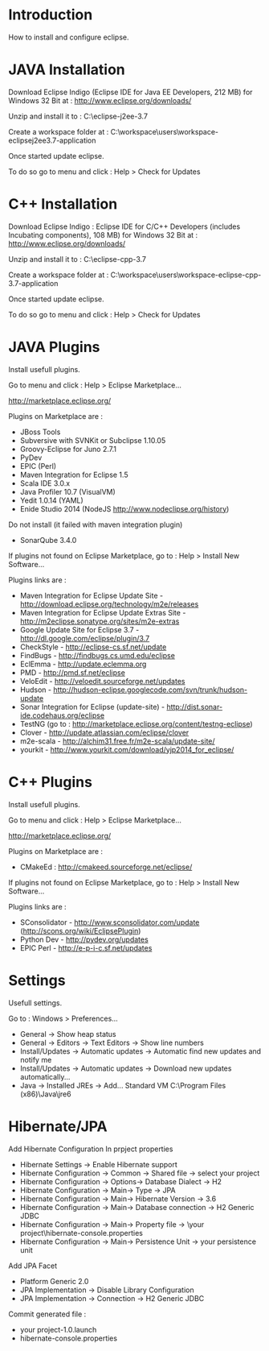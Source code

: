 # Introduction #

How to install and configure eclipse.

# JAVA Installation #

Download Eclipse Indigo (Eclipse IDE for Java EE Developers, 212 MB) for
Windows 32 Bit at :
http://www.eclipse.org/downloads/

Unzip and install it to :
C:\eclipse-j2ee-3.7

Create a workspace folder at :
C:\workspace\users\workspace-eclipsej2ee3.7-application

Once started update eclipse.

To do so go to menu and click :
Help > Check for Updates

# C++ Installation #

Download Eclipse Indigo : Eclipse IDE for C/C++ Developers (includes Incubating components), 108 MB) for
Windows 32 Bit at :
http://www.eclipse.org/downloads/

Unzip and install it to :
C:\eclipse-cpp-3.7

Create a workspace folder at :
C:\workspace\users\workspace-eclipse-cpp-3.7-application

Once started update eclipse.

To do so go to menu and click :
Help > Check for Updates

# JAVA Plugins #

Install usefull plugins.

Go to menu and click :
Help > Eclipse Marketplace...

http://marketplace.eclipse.org/

Plugins on Marketplace are :
  * JBoss Tools
  * Subversive with SVNKit or Subclipse 1.10.05
  * Groovy-Eclipse for Juno 2.7.1
  * PyDev
  * EPIC (Perl)
  * Maven Integration for Eclipse 1.5
  * Scala IDE 3.0.x
  * Java Profiler 10.7 (VisualVM)
  * Yedit 1.0.14 (YAML)
  * Enide Studio 2014 (NodeJS http://www.nodeclipse.org/history)

Do not install (it failed with maven integration plugin)
  * SonarQube 3.4.0

If plugins not found on Eclipse Marketplace, go to :
Help > Install New Software...

Plugins links are :
  * Maven Integration for Eclipse Update Site - http://download.eclipse.org/technology/m2e/releases
  * Maven Integration for Eclipse Update Extras Site - http://m2eclipse.sonatype.org/sites/m2e-extras
  * Google Update Site for Eclipse 3.7 - http://dl.google.com/eclipse/plugin/3.7
  * CheckStyle - http://eclipse-cs.sf.net/update
  * FindBugs - http://findbugs.cs.umd.edu/eclipse
  * EclEmma - http://update.eclemma.org
  * PMD - http://pmd.sf.net/eclipse
  * VeloEdit - http://veloedit.sourceforge.net/updates
  * Hudson - http://hudson-eclipse.googlecode.com/svn/trunk/hudson-update
  * Sonar Integration for Eclipse (update-site) - http://dist.sonar-ide.codehaus.org/eclipse
  * TestNG (go to : http://marketplace.eclipse.org/content/testng-eclipse)
  * Clover -  http://update.atlassian.com/eclipse/clover
  * m2e-scala - http://alchim31.free.fr/m2e-scala/update-site/
  * yourkit - http://www.yourkit.com/download/yjp2014_for_eclipse/

# C++ Plugins #

Install usefull plugins.

Go to menu and click :
Help > Eclipse Marketplace...

http://marketplace.eclipse.org/

Plugins on Marketplace are :
  * CMakeEd : http://cmakeed.sourceforge.net/eclipse/

If plugins not found on Eclipse Marketplace, go to :
Help > Install New Software...

Plugins links are :
  * SConsolidator - http://www.sconsolidator.com/update (http://scons.org/wiki/EclipsePlugin)
  * Python Dev - http://pydev.org/updates
  * EPIC Perl - http://e-p-i-c.sf.net/updates

# Settings #

Usefull settings.

Go to :
Windows > Preferences...
  * General -> Show heap status
  * General -> Editors -> Text Editors -> Show line numbers
  * Install/Updates -> Automatic updates -> Automatic find new updates and notify me
  * Install/Updates -> Automatic updates -> Download new updates automatically...
  * Java -> Installed JREs -> Add... Standard VM C:\Program Files (x86)\Java\jre6

# Hibernate/JPA #

Add Hibernate Configuration
In prpject properties
  * Hibernate Settings -> Enable Hibernate support
  * Hibernate Configuration -> Common -> Shared file -> select your project
  * Hibernate Configuration -> Options-> Database Dialect -> H2
  * Hibernate Configuration -> Main-> Type -> JPA
  * Hibernate Configuration -> Main-> Hibernate Version -> 3.6
  * Hibernate Configuration -> Main-> Database connection -> H2 Generic JDBC
  * Hibernate Configuration -> Main-> Property file -> \your project\hibernate-console.properties
  * Hibernate Configuration -> Main-> Persistence Unit -> your persistence unit

Add JPA Facet
  * Platform Generic 2.0
  * JPA Implementation -> Disable Library Configuration
  * JPA Implementation -> Connection -> H2 Generic JDBC

Commit generated file :
  * your project-1.0.launch
  * hibernate-console.properties